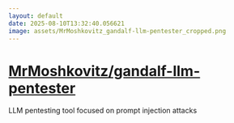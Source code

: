 ```yaml
---
layout: default
date: 2025-08-10T13:32:40.056621
image: assets/MrMoshkovitz_gandalf-llm-pentester_cropped.png
---
```


# [MrMoshkovitz/gandalf-llm-pentester](https://github.com/MrMoshkovitz/gandalf-llm-pentester)

LLM pentesting tool focused on prompt injection attacks
